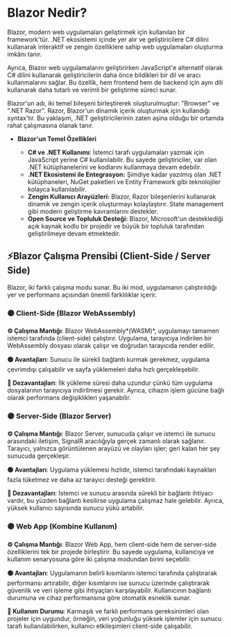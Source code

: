 # Blazor Nedir?

Blazor, modern web uygulamaları geliştirmek için kullanılan bir framework'tür. .NET ekosistemi içinde yer alır ve geliştiricilere C# dilini kullanarak interaktif ve zengin özelliklere sahip web uygulamaları oluşturma imkânı tanır.

Ayrıca, Blazor web uygulamalarını geliştirirken JavaScript'e alternatif olarak C# dilini kullanarak geliştiricilerin daha önce bildikleri bir dil ve aracı kullanmalarını sağlar. Bu özellik, hem frontend hem de backend için aynı dili kullanarak daha tutarlı ve verimli bir geliştirme süreci sunar.

Blazor'un adı, iki temel bileşeni birleştirerek oluşturulmuştur: "Browser" ve ".NET Razor". Razor, Blazor'un dinamik içerik oluşturmak için kullandığı syntax'tır. Bu yaklaşım, .NET geliştiricilerinin zaten aşina olduğu bir ortamda rahat çalışmasına olanak tanır.

- **Blazor'un Temel Özellikleri**

    - **C# ve .NET Kullanımı**: İstemci tarafı uygulamaları yazmak için JavaScript yerine C# kullanılabilir. Bu sayede geliştiriciler, var olan .NET kütüphanelerini ve kodlarını kullanmaya devam edebilir.
    - **.NET Ekosistemi ile Entegrasyon:** Şimdiye kadar yazılmış olan .NET kütüphaneleri, NuGet paketleri ve Entity Framework gibi teknolojiler kolayca kullanılabilir.
    - **Zengin Kullanıcı Arayüzleri:** Blazor, Razor bileşenlerini kullanarak dinamik ve zengin içerik oluşturmayı kolaylaştırır. State management gibi modern geliştirme kavramlarını destekler.
    - **Open Source ve Topluluk Desteği:** Blazor, Microsoft'un desteklediği açık kaynak kodlu bir projedir ve büyük bir topluluk tarafından geliştirilmeye devam etmektedir.


## ⚡️Blazor Çalışma Prensibi (Client-Side / Server Side)

Blazor, iki farklı çalışma modu sunar. Bu iki mod, uygulamanın çalıştırıldığı yer ve performans açısından önemli farklılıklar içerir.

### 🟣 **Client-Side (Blazor WebAssembly)**

**⚙️ Çalışma Mantığı**: Blazor WebAssembly*(WASM)*, uygulamayı tamamen istemci tarafında (client-side) çalıştırır. Uygulama, tarayıcıya indirilen bir WebAssembly dosyası olarak çalışır ve doğrudan tarayıcıda render edilir.

**🟢 Avantajları**: Sunucu ile sürekli bağlantı kurmak gerekmez, uygulama çevrimdışı çalışabilir ve sayfa yüklemeleri daha hızlı gerçekleşebilir.

**🔴 Dezavantajları**: İlk yükleme süresi daha uzundur çünkü tüm uygulama dosyalarının tarayıcıya indirilmesi gerekir. Ayrıca, cihazın işlem gücüne bağlı olarak performans değişiklikleri yaşanabilir.

### 🟣 Server-Side (Blazor Server)

**⚙️ Çalışma Mantığı**: Blazor Server, sunucuda çalışır ve istemci ile sunucu arasındaki iletişim, SignalR aracılığıyla gerçek zamanlı olarak sağlanır. Tarayıcı, yalnızca görüntülenen arayüzü ve olayları işler; geri kalan her şey sunucuda gerçekleşir.

**🟢 Avantajları**: Uygulama yüklemesi hızlıdır, istemci tarafındaki kaynakları fazla tüketmez ve daha az tarayıcı desteği gerektirir.

**🔴 Dezavantajları**: İstemci ve sunucu arasında sürekli bir bağlantı ihtiyacı vardır, bu yüzden bağlantı kesilirse uygulama çalışmaz hale gelebilir. Ayrıca, yüksek kullanıcı sayısında sunucu yükü artabilir.

### 🟣 Web App (Kombine Kullanım)

**⚙️ Çalışma Mantığı**: Blazor Web App, hem client-side hem de server-side özelliklerini tek bir projede birleştirir. Bu sayede uygulama, kullanıcıya ve kullanım senaryosuna göre iki çalışma modundan birini seçebilir.

**🟢 Avantajları**: Uygulamanın belirli kısımlarını istemci tarafında çalıştırarak performansı artırabilir, diğer kısımlarını ise sunucu üzerinde çalıştırarak güvenlik ve veri işleme gibi ihtiyaçları karşılayabilir. Kullanıcının bağlantı durumuna ve cihaz performansına göre otomatik esneklik sunar.

**🔵 Kullanım Durumu**: Karmaşık ve farklı performans gereksinimleri olan projeler için uygundur, örneğin, veri yoğunluğu yüksek işlemler için sunucu tarafı kullanılabilirken, kullanıcı etkileşimleri client-side çalışabilir.